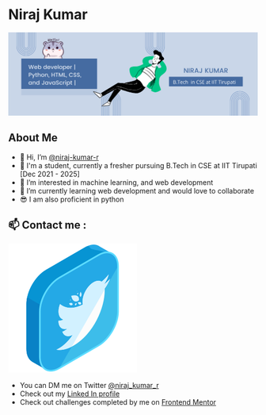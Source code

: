 # Niraj Kumar

![Intro Banner](Hi.png)

## About Me

-   👋 Hi, I’m [@niraj-kumar-r](https://github.com/niraj-kumar-r)
-   👨 I'm a student, currently a fresher pursuing B.Tech in CSE at IIT Tirupati [Dec 2021 - 2025]
-   👀 I’m interested in machine learning, and web development
-   🌱 I’m currently learning web development and would love to collaborate
-   😎 I am also proficient in python

## 📫 Contact me :

[![Twitter svg](twitter.svg)](https://twitter.com/niraj_kumar_r "(target|_blank)")

-   You can DM me on Twitter [@niraj_kumar_r](https://twitter.com/niraj_kumar_r)
-   Check out my [Linked In profile](https://www.linkedin.com/in/niraj-kumar-5323b0227/)
-   Check out challenges completed by me on [Frontend Mentor](https://www.frontendmentor.io/profile/niraj-kumar-r)

<!---
niraj-kumar-r/niraj-kumar-r is a ✨ special ✨ repository because its `README.md` (this file) appears on your GitHub profile.
You can click the Preview link to take a look at your changes.
--->
